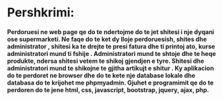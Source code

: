 # Pershkrimi: 
#### Perdoruesi ne web page qe do te ndertojme do te jet shitesi i nje dyqani ose supermarketi. Ne faqe do te ket dy lloje perdoruesish, shites dhe administrator , shitesi ka te drejte te presi fatura dhe ti printoj ato, kurse administratori mund ti fshije . Administratori mund te shtoje dhe te heqe produkte, ndersa shitesi vetem te shikoj gjendjen e tyre. Shitesi dhe administratori mund te shikojne te gjitha artikujt e shitur . Ky aplikacion do te perdoret ne browser dhe do te kete nje database lokale dhe databasa do te krijohet me phpmyadmin. Gjuhet e programimit qe do te perdoren do te jene html, css, javascript, bootstrap, jquery, ajax, php. 
